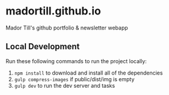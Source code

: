 # madortill.github.io

Mador Till's github portfolio & newsletter webapp

## Local Development

Run these following commands to run the project locally:
1. `npm install` to download and install all of the dependencies
2. `gulp compress-images` if public/dist/img is empty
2. `gulp dev` to run the dev server and tasks